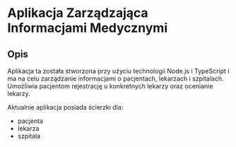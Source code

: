 # Aplikacja Zarządzająca Informacjami Medycznymi

## Opis

Aplikacja ta została stworzona przy użyciu technologii Node.js i TypeScript i ma na celu zarządzanie informacjami o pacjentach, lekarzach i szpitalach. Umożliwia pacjentom rejestrację u konkretnych lekarzy oraz ocenianie lekarzy.

Aktualnie aplikacja posiada ścierzki dla:

- pacjenta
- lekarza
- szpitala
